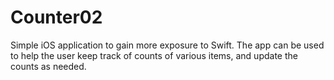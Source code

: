 # Counter02
Simple iOS application to gain more exposure to Swift. The app can be used to help the user keep track of counts of various items, and update the counts as needed.
